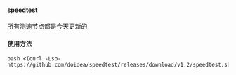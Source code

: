 #### speedtest
所有测速节点都是今天更新的

#### 使用方法
```
bash <(curl -Lso- https://github.com/doidea/speedtest/releases/download/v1.2/speedtest.sh)
```
